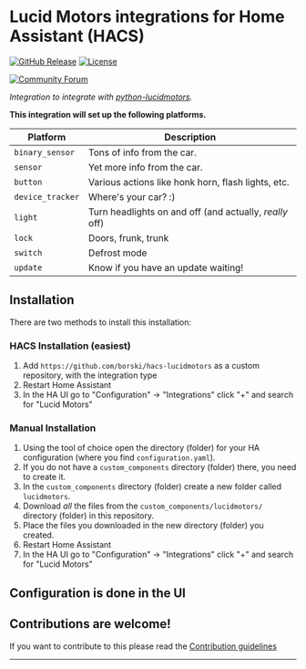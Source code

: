 # Lucid Motors integrations for Home Assistant (HACS)

[![GitHub Release][releases-shield]][releases]
[![License][license-shield]](LICENSE)

[![Community Forum][forum-shield]][forum]

_Integration to integrate with [python-lucidmotors][python-lucidmotors]._

**This integration will set up the following platforms.**

Platform | Description
-- | --
`binary_sensor` | Tons of info from the car.
`sensor` | Yet more info from the car.
`button` | Various actions like honk horn, flash lights, etc.
`device_tracker` | Where's your car? :)
`light` | Turn headlights on and off (and actually, *really* off)
`lock` | Doors, frunk, trunk
`switch` | Defrost mode
`update` | Know if you have an update waiting!

## Installation
There are two methods to install this installation:

### HACS Installation (easiest)
1. Add `https://github.com/borski/hacs-lucidmotors` as a custom repository, with the integration type
1. Restart Home Assistant
1. In the HA UI go to "Configuration" -> "Integrations" click "+" and search for "Lucid Motors"

### Manual Installation
1. Using the tool of choice open the directory (folder) for your HA configuration (where you find `configuration.yaml`).
1. If you do not have a `custom_components` directory (folder) there, you need to create it.
1. In the `custom_components` directory (folder) create a new folder called `lucidmotors`.
1. Download _all_ the files from the `custom_components/lucidmotors/` directory (folder) in this repository.
1. Place the files you downloaded in the new directory (folder) you created.
1. Restart Home Assistant
1. In the HA UI go to "Configuration" -> "Integrations" click "+" and search for "Lucid Motors"

## Configuration is done in the UI

<!---->

## Contributions are welcome!

If you want to contribute to this please read the [Contribution guidelines](CONTRIBUTING.md)

***

[python-lucidmotors]: https://github.com/nshp/python-lucidmotors
[commits]: https://github.com/borski/hacs-lucidmotors/commits/main
[forum-shield]: https://img.shields.io/badge/community-forum-brightgreen.svg?style=for-the-badge
[forum]: https://community.home-assistant.io/
[license-shield]: https://img.shields.io/github/license/ludeeus/integration_blueprint.svg?style=for-the-badge
[releases-shield]: https://img.shields.io/github/release/ludeeus/integration_blueprint.svg?style=for-the-badge
[releases]: https://github.com/ludeeus/integration_blueprint/releases
